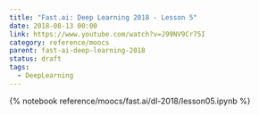 ```yaml
---
title: "Fast.ai: Deep Learning 2018 - Lesson 5"
date: 2018-08-13 00:00
link: https://www.youtube.com/watch?v=J99NV9Cr75I
category: reference/moocs
parent: fast-ai-deep-learning-2018
status: draft
tags:
  - DeepLearning
---
```


{% notebook reference/moocs/fast.ai/dl-2018/lesson05.ipynb %}
